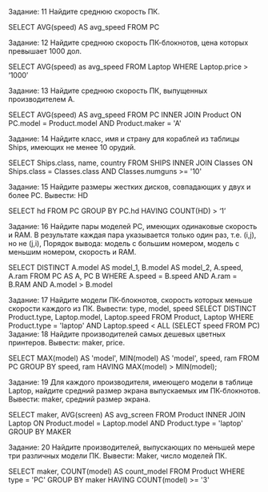 Задание: 11 
Найдите среднюю скорость ПК.

SELECT AVG(speed) AS avg_speed FROM PC

Задание: 12 
Найдите среднюю скорость ПК-блокнотов, цена которых превышает 1000 дол.

SELECT AVG(speed) as avg_speed FROM Laptop
WHERE Laptop.price > ‘1000’

Задание: 13 Найдите среднюю скорость ПК, выпущенных производителем A.

SELECT AVG(speed) AS avg_speed
FROM PC
INNER JOIN
Product ON PC.model = Product.model AND Product.maker = 'A'

Задание: 14 
Найдите класс, имя и страну для кораблей из таблицы Ships, имеющих не менее 10 орудий. 

SELECT Ships.class, name, country
FROM SHIPS
INNER JOIN
Classes ON Ships.class = Classes.class AND Classes.numguns >= '10'

Задание: 15 Найдите размеры жестких дисков, совпадающих у двух и более PC. Вывести: HD 

SELECT hd FROM PC
GROUP BY PC.hd
HAVING COUNT(HD) > ‘1’

Задание: 16 
Найдите пары моделей PC, имеющих одинаковые скорость и RAM. В результате каждая пара указывается только один раз, т.е. (i,j), но не (j,i), Порядок вывода: модель с большим номером, модель с меньшим номером, скорость и RAM. 

SELECT DISTINCT A.model AS model_1, B.model AS model_2, A.speed, A.ram
FROM PC AS A, PC B
WHERE A.speed = B.speed AND 
A.ram = B.RAM AND A.model > B.model

Задание: 17 
Найдите модели ПК-блокнотов, скорость которых меньше скорости каждого из ПК. 
Вывести: type, model, speed 
SELECT DISTINCT Product.type, Laptop.model, Laptop.speed 
FROM Product, Laptop
WHERE Product.type = 'laptop' AND Laptop.speed < ALL (SELECT speed 
 FROM PC)
Задание: 18 
Найдите производителей самых дешевых цветных принтеров. Вывести: maker, price.

SELECT MAX(model) AS 'model', MIN(model) AS 'model', speed, ram
FROM PC
GROUP BY speed, ram
HAVING MAX(model) > MIN(model);

Задание: 19 
Для каждого производителя, имеющего модели в таблице Laptop, найдите средний размер экрана выпускаемых им ПК-блокнотов. 
Вывести: maker, средний размер экрана. 

SELECT maker, AVG(screen) AS avg_screen
FROM Product
INNER JOIN
Laptop ON Product.model = Laptop.model AND Product.type = 'laptop'
GROUP BY MAKER

Задание: 20 
Найдите производителей, выпускающих по меньшей мере три различных модели ПК. Вывести: Maker, число моделей ПК. 

SELECT maker, COUNT(model) AS count_model 
FROM Product
WHERE type = 'PC' 
GROUP BY maker
HAVING COUNT(model) >= '3'

